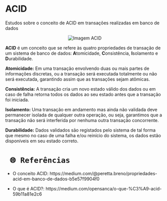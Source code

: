 # ACID
Estudos sobre o conceito de ACID em transações realizadas em banco de dados

<p align="center">
    <img src="https://miro.medium.com/max/720/1*-Wx-fy3_UhMxsnOsbtwDsg.png" alt="Imagem ACID" title="Imagem ACID">
</p> 

<p><strong>ACID</strong> é um conceito que se refere às quatro propriedades de transação de um sistema de banco de dados: <strong>A</strong>tomicidade, <strong>C</strong>onsistência, <strong>I</strong>solamento e <strong>D</strong>urabilidade.</p>

<p><strong>Atomicidade:</strong> Em uma transação envolvendo duas ou mais partes de informações discretas, ou a transação será executada totalmente ou não será executada, garantindo assim que as transações sejam atômicas.</p>

<p><strong>Consistência:</strong> A transação cria um novo estado válido dos dados ou em caso de falha retorna todos os dados ao seu estado antes que a transação foi iniciada.</p>

<p><strong>Isolamento:</strong> Uma transação em andamento mas ainda não validada deve permanecer isolada de qualquer outra operação, ou seja, garantimos que a transação não será interferida por nenhuma outra transação concorrente.</p>

<p><strong>Durabilidade:</strong> Dados validados são registados pelo sistema de tal forma que mesmo no caso de uma falha e/ou reinício do sistema, os dados estão disponíveis em seu estado correto.</p>

# ` 🌐 Referências`
- <p>O conceito ACID: https://medium.com/@peretta.breno/propriedades-acid-em-banco-de-dados-b5e57f9904f0</p>

- <p>O que é ACID?: https://medium.com/opensanca/o-que-%C3%A9-acid-59b11a81e2c6</p>

